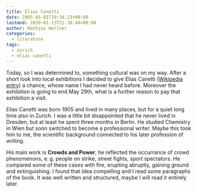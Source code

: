 ```yaml
---
title: Elias Canetti
date: 2005-05-01T19:34:23+00:00
lastmod: 2020-01-13T21:38:48+00:00
author: Mathias Wellner
categories:
  - literature
tags:
  - zurich
  - elias canetti
---
```

Today, so I was determined to, something cultural was on my way. After a short look into local exhibitions I decided to give Elias Canetti (<a href="https://en.wikipedia.org/wiki/Elias_Canetti">Wikipedia entry</a>) a chance, whose name I had never heard before. Moreover the exhibition is going to end May 29th, what is a further reason to pay that exhibition a visit.

Elias Canetti was born 1905 and lived in many places, but for a quiet long time also in Zurich. I was a little bit disappointed that he never lived in Dresden, but at least he spent three months in Berlin. He studied Chemistry in Wien but soon switched to become a professional writer. Maybe this took him to me, the scientific background connected to his later profession of writing.

His main work is <b>Crowds and Power</b>, he reflected the occurrance of crowd phenomenons, e.&thinsp;g. people on strike, street fights, sport spectators. He compared some of these cases with fire, erupting abruptly, gaining ground and extinguishing. I found that idea compelling and I read some paragraphs of the book. It was well written and structured, maybe I will read it entirely later.
